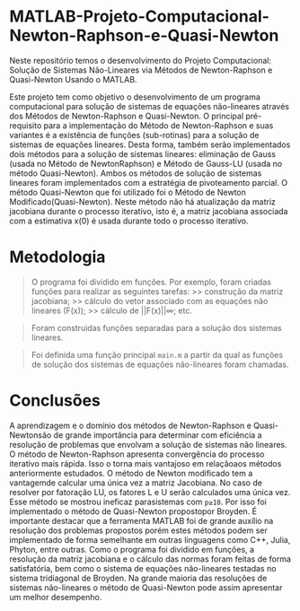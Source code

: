 # MATLAB-Projeto-Computacional-Newton-Raphson-e-Quasi-Newton

Neste repositório temos o desenvolvimento do Projeto Computacional: Solução de Sistemas Não-Lineares via Métodos de Newton-Raphson e Quasi-Newton Usando o MATLAB.

Este projeto tem como objetivo o desenvolvimento de um programa computacional para solução de sistemas de equações não-lineares através dos Métodos de Newton-Raphson e Quasi-Newton. O principal pré-requisito para a implementação do Método de Newton-Raphson e suas variantes é a existência de funções (sub-rotinas) para a solução de sistemas de equações lineares. Desta forma, também serão implementados dois métodos para a solução de sistemas lineares: eliminação de Gauss (usada no Método de NewtonRaphson) e Método de Gauss-LU (usada no método Quasi-Newton). Ambos os métodos de solução de sistemas lineares foram implementados com a estratégia de pivoteamento parcial. O método Quasi-Newton que foi utilizado foi o Método de Newton Modificado(Quasi-Newton). Neste método não há atualização da matriz jacobiana durante o processo iterativo, isto é, a matriz jacobiana associada com a estimativa x(0) é usada durante todo o processo iterativo.

# Metodologia

> O programa foi dividido em funções. Por exemplo, foram criadas funções para realizar as seguintes tarefas: 
    >> construção da matriz jacobiana;
    >> cálculo do vetor associado com as equações não lineares (F(x)); 
    >> cálculo de ||F(x)||∞; etc.
    
> Foram construidas funções separadas para a solução dos sistemas lineares.

> Foi definida uma função principal `main.m` a partir da qual as funções de solução dos sistemas de equações não-lineares foram chamadas.

# Conclusões

A aprendizagem e o domínio dos métodos de Newton-Raphson e Quasi-Newtonsão de grande importância para determinar com eficiência a resolução de problemas que envolvam a solução de sistemas não lineares. O método de Newton-Raphson apresenta convergência do processo iterativo mais rápida. Isso o torna mais vantajoso em relaçãoaos métodos anteriormente estudados. O método de Newton modificado tem a vantagemde calcular uma única vez a matriz Jacobiana. No caso de resolver por fatoração LU, os fatores L e U serão calculados uma única vez. Esse método se mostrou ineficaz parasistemas com `p≥10`. Por isso foi implementado o método de Quasi-Newton propostopor Broyden. É importante destacar que a ferramenta MATLAB foi de grande auxílio na resolução dos problemas propostos porém estes métodos podem ser implementado de forma semelhante em outras linguagens como C++, Julia, Phyton, entre outras. Como o programa foi dividido em funções, a resolução da matriz jacobiana e o cálculo das normas foram feitas de forma satisfatória, bem como o sistema de equações não-lineares testadas no sistema tridiagonal de Broyden. Na grande maioria das resoluções de sistemas não-lineares o método de Quasi-Newton pode assim apresentar um melhor desempenho.
